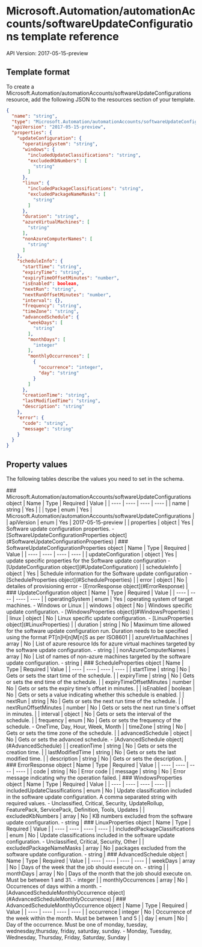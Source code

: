 # Microsoft.Automation/automationAccounts/softwareUpdateConfigurations template reference
API Version: 2017-05-15-preview
## Template format

To create a Microsoft.Automation/automationAccounts/softwareUpdateConfigurations resource, add the following JSON to the resources section of your template.

```json
{
  "name": "string",
  "type": "Microsoft.Automation/automationAccounts/softwareUpdateConfigurations",
  "apiVersion": "2017-05-15-preview",
  "properties": {
    "updateConfiguration": {
      "operatingSystem": "string",
      "windows": {
        "includedUpdateClassifications": "string",
        "excludedKbNumbers": [
          "string"
        ]
      },
      "linux": {
        "includedPackageClassifications": "string",
        "excludedPackageNameMasks": [
          "string"
        ]
      },
      "duration": "string",
      "azureVirtualMachines": [
        "string"
      ],
      "nonAzureComputerNames": [
        "string"
      ]
    },
    "scheduleInfo": {
      "startTime": "string",
      "expiryTime": "string",
      "expiryTimeOffsetMinutes": "number",
      "isEnabled": boolean,
      "nextRun": "string",
      "nextRunOffsetMinutes": "number",
      "interval": {},
      "frequency": "string",
      "timeZone": "string",
      "advancedSchedule": {
        "weekDays": [
          "string"
        ],
        "monthDays": [
          "integer"
        ],
        "monthlyOccurrences": [
          {
            "occurrence": "integer",
            "day": "string"
          }
        ]
      },
      "creationTime": "string",
      "lastModifiedTime": "string",
      "description": "string"
    },
    "error": {
      "code": "string",
      "message": "string"
    }
  }
}
```
## Property values

The following tables describe the values you need to set in the schema.

<a id="Microsoft.Automation/automationAccounts/softwareUpdateConfigurations" />
### Microsoft.Automation/automationAccounts/softwareUpdateConfigurations object
|  Name | Type | Required | Value |
|  ---- | ---- | ---- | ---- |
|  name | string | Yes |  |
|  type | enum | Yes | Microsoft.Automation/automationAccounts/softwareUpdateConfigurations |
|  apiVersion | enum | Yes | 2017-05-15-preview |
|  properties | object | Yes | Software update configuration properties. - [SoftwareUpdateConfigurationProperties object](#SoftwareUpdateConfigurationProperties) |


<a id="SoftwareUpdateConfigurationProperties" />
### SoftwareUpdateConfigurationProperties object
|  Name | Type | Required | Value |
|  ---- | ---- | ---- | ---- |
|  updateConfiguration | object | Yes | update specific properties for the Software update configuration - [UpdateConfiguration object](#UpdateConfiguration) |
|  scheduleInfo | object | Yes | Schedule information for the Software update configuration - [ScheduleProperties object](#ScheduleProperties) |
|  error | object | No | detailes of provisioning error - [ErrorResponse object](#ErrorResponse) |


<a id="UpdateConfiguration" />
### UpdateConfiguration object
|  Name | Type | Required | Value |
|  ---- | ---- | ---- | ---- |
|  operatingSystem | enum | Yes | operating system of target machines. - Windows or Linux |
|  windows | object | No | Windows specific update configuration. - [WindowsProperties object](#WindowsProperties) |
|  linux | object | No | Linux specific update configuration. - [LinuxProperties object](#LinuxProperties) |
|  duration | string | No | Maximum time allowed for the software update configuration run. Duration needs to be specified using the format PT[n]H[n]M[n]S as per ISO8601 |
|  azureVirtualMachines | array | No | List of azure resource Ids for azure virtual machines targeted by the software update configuration. - string |
|  nonAzureComputerNames | array | No | List of names of non-azure machines targeted by the software update configuration. - string |


<a id="ScheduleProperties" />
### ScheduleProperties object
|  Name | Type | Required | Value |
|  ---- | ---- | ---- | ---- |
|  startTime | string | No | Gets or sets the start time of the schedule. |
|  expiryTime | string | No | Gets or sets the end time of the schedule. |
|  expiryTimeOffsetMinutes | number | No | Gets or sets the expiry time's offset in minutes. |
|  isEnabled | boolean | No | Gets or sets a value indicating whether this schedule is enabled. |
|  nextRun | string | No | Gets or sets the next run time of the schedule. |
|  nextRunOffsetMinutes | number | No | Gets or sets the next run time's offset in minutes. |
|  interval | object | No | Gets or sets the interval of the schedule. |
|  frequency | enum | No | Gets or sets the frequency of the schedule. - OneTime, Day, Hour, Week, Month |
|  timeZone | string | No | Gets or sets the time zone of the schedule. |
|  advancedSchedule | object | No | Gets or sets the advanced schedule. - [AdvancedSchedule object](#AdvancedSchedule) |
|  creationTime | string | No | Gets or sets the creation time. |
|  lastModifiedTime | string | No | Gets or sets the last modified time. |
|  description | string | No | Gets or sets the description. |


<a id="ErrorResponse" />
### ErrorResponse object
|  Name | Type | Required | Value |
|  ---- | ---- | ---- | ---- |
|  code | string | No | Error code |
|  message | string | No | Error message indicating why the operation failed. |


<a id="WindowsProperties" />
### WindowsProperties object
|  Name | Type | Required | Value |
|  ---- | ---- | ---- | ---- |
|  includedUpdateClassifications | enum | No | Update classification included in the software update configuration. A comma separated string with required values. - Unclassified, Critical, Security, UpdateRollup, FeaturePack, ServicePack, Definition, Tools, Updates |
|  excludedKbNumbers | array | No | KB numbers excluded from the software update configuration. - string |


<a id="LinuxProperties" />
### LinuxProperties object
|  Name | Type | Required | Value |
|  ---- | ---- | ---- | ---- |
|  includedPackageClassifications | enum | No | Update classifications included in the software update configuration. - Unclassified, Critical, Security, Other |
|  excludedPackageNameMasks | array | No | packages excluded from the software update configuration. - string |


<a id="AdvancedSchedule" />
### AdvancedSchedule object
|  Name | Type | Required | Value |
|  ---- | ---- | ---- | ---- |
|  weekDays | array | No | Days of the week that the job should execute on. - string |
|  monthDays | array | No | Days of the month that the job should execute on. Must be between 1 and 31. - integer |
|  monthlyOccurrences | array | No | Occurrences of days within a month. - [AdvancedScheduleMonthlyOccurrence object](#AdvancedScheduleMonthlyOccurrence) |


<a id="AdvancedScheduleMonthlyOccurrence" />
### AdvancedScheduleMonthlyOccurrence object
|  Name | Type | Required | Value |
|  ---- | ---- | ---- | ---- |
|  occurrence | integer | No | Occurrence of the week within the month. Must be between 1 and 5 |
|  day | enum | No | Day of the occurrence. Must be one of monday, tuesday, wednesday,thursday, friday, saturday, sunday. - Monday, Tuesday, Wednesday, Thursday, Friday, Saturday, Sunday |

